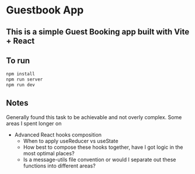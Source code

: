 # Guestbook App

## This is a simple Guest Booking app built with Vite + React

## To run

```bash
npm install
npm run server
npm run dev
```

## Notes

Generally found this task to be achievable and not overly complex. Some areas I spent longer on

* Advanced React hooks composition
    -   When to apply useReducer vs useState
    -   How best to compose these hooks together, have I got logic in the most optimal places?
    -   Is a message-utils file convention or would I separate out these functions into different areas?